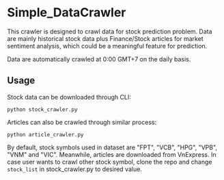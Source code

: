 # Simple_DataCrawler

This crawler is designed to crawl data for stock prediction problem. Data are mainly historical stock data plus Finance/Stock
articles for market sentiment analysis, which could be a meaningful feature for prediction.

Data are automatically crawled at 0:00 GMT+7 on the daily basis.

## Usage
Stock data can be downloaded through CLI:
```
python stock_crawler.py
```

Articles can also be crawled through similar process:
```
python article_crawler.py
```

By default, stock symbols used in dataset are "FPT", "VCB", "HPG", "VPB", "VNM" and "VIC". Meanwhile, articles are downloaded from VnExpress.
In case user wants to crawl other stock symbol, clone the repo and change `stock_list` in stock_crawler.py to desired value.
